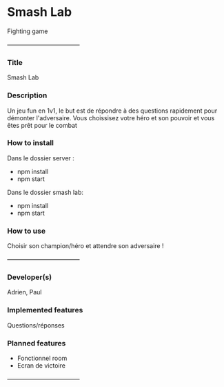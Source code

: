 # Smash Lab
Fighting game

————————————

### Title
Smash Lab

### Description
Un jeu fun en 1v1, le but est de répondre à des questions rapidement pour démonter l'adversaire.
Vous choissisez votre héro et son pouvoir et vous êtes prêt pour le combat

### How to install
Dans le dossier server :
- npm install
- npm start

Dans le dossier smash lab:
- npm install 
- npm start

### How to use
Choisir son champion/héro et attendre son adversaire !

————————————

### Developer(s)
Adrien, Paul

### Implemented features
Questions/réponses

### Planned features
- Fonctionnel room
- Ecran de victoire

————————————